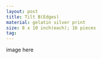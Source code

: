 ```yaml
---
layout: post
title: Tilt B(Edges)
material: gelatin silver print
size: 8 x 10 inch(each); 16 pieces
tag:
---
```

image here

